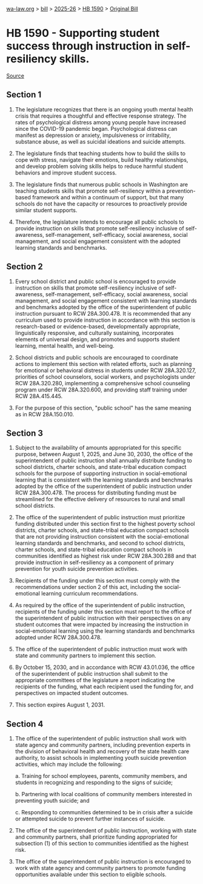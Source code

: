 [wa-law.org](/) > [bill](/bill/) > [2025-26](/bill/2025-26/) > [HB 1590](/bill/2025-26/hb/1590/) > [Original Bill](/bill/2025-26/hb/1590/1/)

# HB 1590 - Supporting student success through instruction in self-resiliency skills.

[Source](http://lawfilesext.leg.wa.gov/biennium/2025-26/Pdf/Bills/House%20Bills/1590.pdf)

## Section 1
1. The legislature recognizes that there is an ongoing youth mental health crisis that requires a thoughtful and effective response strategy. The rates of psychological distress among young people have increased since the COVID-19 pandemic began. Psychological distress can manifest as depression or anxiety, impulsiveness or irritability, substance abuse, as well as suicidal ideations and suicide attempts.

2. The legislature finds that teaching students how to build the skills to cope with stress, navigate their emotions, build healthy relationships, and develop problem solving skills helps to reduce harmful student behaviors and improve student success.

3. The legislature finds that numerous public schools in Washington are teaching students skills that promote self-resiliency within a prevention-based framework and within a continuum of support, but that many schools do not have the capacity or resources to proactively provide similar student supports.

4. Therefore, the legislature intends to encourage all public schools to provide instruction on skills that promote self-resiliency inclusive of self-awareness, self-management, self-efficacy, social awareness, social management, and social engagement consistent with the adopted learning standards and benchmarks.

## Section 2
1. Every school district and public school is encouraged to provide instruction on skills that promote self-resiliency inclusive of self-awareness, self-management, self-efficacy, social awareness, social management, and social engagement consistent with learning standards and benchmarks adopted by the office of the superintendent of public instruction pursuant to RCW 28A.300.478. It is recommended that any curriculum used to provide instruction in accordance with this section is research-based or evidence-based, developmentally appropriate, linguistically responsive, and culturally sustaining, incorporates elements of universal design, and promotes and supports student learning, mental health, and well-being.

2. School districts and public schools are encouraged to coordinate actions to implement this section with related efforts, such as planning for emotional or behavioral distress in students under RCW 28A.320.127, priorities of school counselors, social workers, and psychologists under RCW 28A.320.280, implementing a comprehensive school counseling program under RCW 28A.320.600, and providing staff training under RCW 28A.415.445.

3. For the purpose of this section, "public school" has the same meaning as in RCW 28A.150.010.

## Section 3
1. Subject to the availability of amounts appropriated for this specific purpose, between August 1, 2025, and June 30, 2030, the office of the superintendent of public instruction shall annually distribute funding to school districts, charter schools, and state-tribal education compact schools for the purpose of supporting instruction in social-emotional learning that is consistent with the learning standards and benchmarks adopted by the office of the superintendent of public instruction under RCW 28A.300.478. The process for distributing funding must be streamlined for the effective delivery of resources to rural and small school districts.

2. The office of the superintendent of public instruction must prioritize funding distributed under this section first to the highest poverty school districts, charter schools, and state-tribal education compact schools that are not providing instruction consistent with the social-emotional learning standards and benchmarks, and second to school districts, charter schools, and state-tribal education compact schools in communities identified as highest risk under RCW 28A.300.288 and that provide instruction in self-resiliency as a component of primary prevention for youth suicide prevention activities.

3. Recipients of the funding under this section must comply with the recommendations under section 2 of this act, including the social-emotional learning curriculum recommendations.

4. As required by the office of the superintendent of public instruction, recipients of the funding under this section must report to the office of the superintendent of public instruction with their perspectives on any student outcomes that were impacted by increasing the instruction in social-emotional learning using the learning standards and benchmarks adopted under RCW 28A.300.478.

5. The office of the superintendent of public instruction must work with state and community partners to implement this section.

6. By October 15, 2030, and in accordance with RCW 43.01.036, the office of the superintendent of public instruction shall submit to the appropriate committees of the legislature a report indicating the recipients of the funding, what each recipient used the funding for, and perspectives on impacted student outcomes.

7. This section expires August 1, 2031.

## Section 4
1. The office of the superintendent of public instruction shall work with state agency and community partners, including prevention experts in the division of behavioral health and recovery of the state health care authority, to assist schools in implementing youth suicide prevention activities, which may include the following:

    a. Training for school employees, parents, community members, and students in recognizing and responding to the signs of suicide;

    b. Partnering with local coalitions of community members interested in preventing youth suicide; and

    c. Responding to communities determined to be in crisis after a suicide or attempted suicide to prevent further instances of suicide.

2. The office of the superintendent of public instruction, working with state and community partners, shall prioritize funding appropriated for subsection (1) of this section to communities identified as the highest risk.

3. The office of the superintendent of public instruction is encouraged to work with state agency and community partners to promote funding opportunities available under this section to eligible schools.
